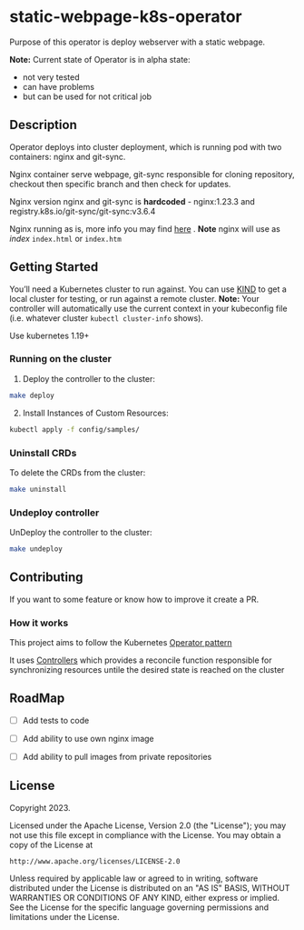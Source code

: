 # static-webpage-k8s-operator

Purpose of this operator is deploy webserver with a static webpage.

**Note:** Current state of Operator is in alpha state:
- not very tested
- can have problems
- but can be used for not critical job


## Description

Operator deploys into cluster deployment, which is running pod with two containers:
nginx and git-sync.

Nginx container serve webpage, git-sync responsible for cloning repository, checkout then specific branch and then check for updates.

Nginx version nginx and git-sync is **hardcoded** - nginx:1.23.3 and registry.k8s.io/git-sync/git-sync:v3.6.4

Nginx running as is, more info you may find [here](https://hub.docker.com/_/nginx) . **Note** nginx will use as *index* `index.html` or `index.htm`

## Getting Started
You’ll need a Kubernetes cluster to run against. You can use [KIND](https://sigs.k8s.io/kind) to get a local cluster for testing, or run against a remote cluster.
**Note:** Your controller will automatically use the current context in your kubeconfig file (i.e. whatever cluster `kubectl cluster-info` shows).

Use kubernetes 1.19+

### Running on the cluster
1. Deploy the controller to the cluster:

```sh
make deploy
```

2. Install Instances of Custom Resources:

```sh
kubectl apply -f config/samples/
```

### Uninstall CRDs
To delete the CRDs from the cluster:

```sh
make uninstall
```

### Undeploy controller
UnDeploy the controller to the cluster:

```sh
make undeploy
```

## Contributing

If you want to some feature or know how to improve it create a PR.

### How it works
This project aims to follow the Kubernetes [Operator pattern](https://kubernetes.io/docs/concepts/extend-kubernetes/operator/)

It uses [Controllers](https://kubernetes.io/docs/concepts/architecture/controller/) 
which provides a reconcile function responsible for synchronizing resources untile the desired state is reached on the cluster 

## RoadMap

- [ ] Add tests to code
- [ ] Add ability to use own nginx image
- [ ] Add ability to pull images from private repositories


## License

Copyright 2023.

Licensed under the Apache License, Version 2.0 (the "License");
you may not use this file except in compliance with the License.
You may obtain a copy of the License at

    http://www.apache.org/licenses/LICENSE-2.0

Unless required by applicable law or agreed to in writing, software
distributed under the License is distributed on an "AS IS" BASIS,
WITHOUT WARRANTIES OR CONDITIONS OF ANY KIND, either express or implied.
See the License for the specific language governing permissions and
limitations under the License.

